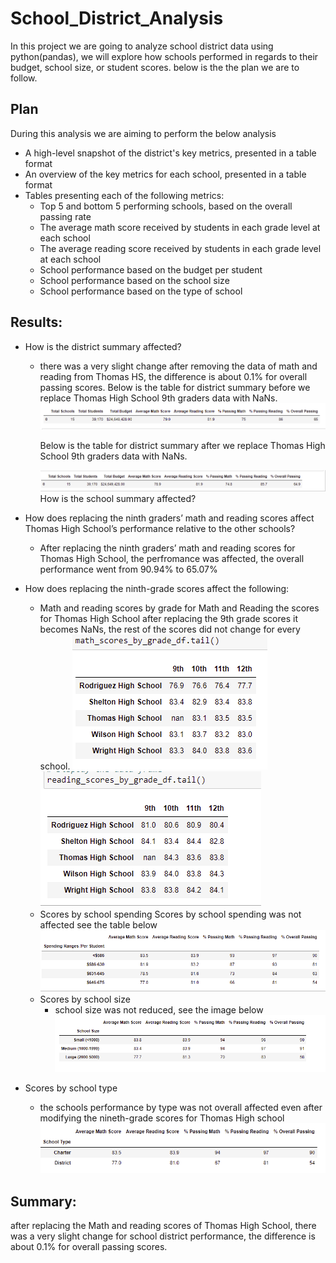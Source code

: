 # School_District_Analysis
In this project we are going to analyze school district data using python(pandas), we will explore how schools performed in regards to their budget, school size, or student scores. 
below is the the plan we are to follow. 
## Plan 
During this analysis we are aiming to perform the below analysis 
- A high-level snapshot of the district's key metrics, presented in a table format
- An overview of the key metrics for each school, presented in a table format
- Tables presenting each of the following metrics:
    - Top 5 and bottom 5 performing schools, based on the overall passing rate
    - The average math score received by students in each grade level at each school
    - The average reading score received by students in each grade level at each school
    - School performance based on the budget per student
    - School performance based on the school size 
    - School performance based on the type of school
## Results: 
- How is the district summary affected?
    - there was a very slight change after removing the data of math and reading from Thomas HS, the difference is about 0.1% for overall passing scores. 
        Below is the table for district summary before we replace Thomas High School 9th graders data with NaNs. 
        ![District Summary before ](https://github.com/elzmanzi/School_District_Analysis/blob/main/Resources/district_summary_before_NaNs.PNG)

        Below is the table for district summary after we replace Thomas High School 9th graders data with NaNs. 

        ![District Summary after ](https://github.com/elzmanzi/School_District_Analysis/blob/main/Resources/district_summary_with_NaNs.PNG)
        How is the school summary affected?

- How does replacing the ninth graders’ math and reading scores affect Thomas High School’s performance relative to the other schools?
    - After replacing the ninth graders’ math and reading scores for Thomas High School, the perfromance was affected, the overall performance went from 90.94% to 65.07%

- How does replacing the ninth-grade scores affect the following:
    - Math and reading scores by grade
    for Math and Reading the scores for Thomas High School after replacing the 9th grade scores it becomes NaNs, the rest of the scores did not change for every school. 
    ![Math scores after](https://github.com/elzmanzi/School_District_Analysis/blob/main/Resources/math_scores_by_grade_AFTER.PNG)
    ![reading scores after](https://github.com/elzmanzi/School_District_Analysis/blob/main/Resources/reading_scores_by_grade_AFTER.PNG)
    - Scores by school spending
    Scores by school spending was not affected see the table below
    ![Scores by school spending](https://github.com/elzmanzi/School_District_Analysis/blob/main/Resources/scores%20by%20school%20spending%20per%20student.PNG)
    - Scores by school size
        - school size was not reduced, see the image below
        ![Scores by school size](https://github.com/elzmanzi/School_District_Analysis/blob/main/Resources/scores%20by%20school%20size.PNG)
- Scores by school type
    - the schools performance by type was not overall affected even after modifying the nineth-grade scores for Thomas High school
        ![Scores by school type](https://github.com/elzmanzi/School_District_Analysis/blob/main/Resources/scores%20by%20school%20type.PNG)

## Summary:
 after replacing the Math and reading scores of Thomas High School, there was a very slight change for school district performance, the difference is about 0.1% for overall passing scores.